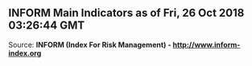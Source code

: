 ## INFORM Main Indicators as of Fri, 26 Oct 2018 03:26:44 GMT

Source: **INFORM (Index For Risk Management) - http://www.inform-index.org**